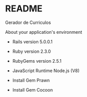 # README

Gerador de Curriculos

About your application's environment

* Rails version             5.0.0.1

* Ruby version              2.3.0

* RubyGems version          2.5.1

* JavaScript Runtime        Node.js (V8)

* Install Gem Prawn

* Install Gem Cocoon

